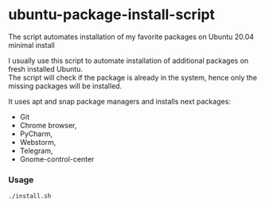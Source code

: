 # ubuntu-package-install-script
The script automates installation of my favorite packages on Ubuntu 20.04 minimal install

I usually use this script to automate installation of additional packages on fresh installed Ubuntu.  
The script will check if the package is already in the system, hence only the missing packages will be installed.

It uses apt and snap package managers and installs next packages:
* Git
* Chrome browser,
* PyCharm,
* Webstorm,
* Telegram,
* Gnome-control-center

### Usage
```bash
./install.sh
```

